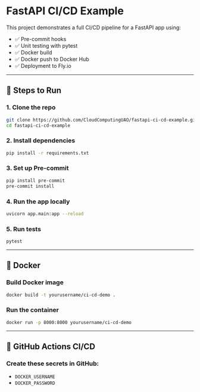 # FastAPI CI/CD Example

This project demonstrates a full CI/CD pipeline for a FastAPI app using:

- ✅ Pre-commit hooks
- ✅ Unit testing with pytest
- ✅ Docker build
- ✅ Docker push to Docker Hub
- ✅ Deployment to Fly.io

---

## 🚀 Steps to Run

### 1. Clone the repo

```bash
git clone https://github.com/CloudComputingUAO/fastapi-ci-cd-example.git
cd fastapi-ci-cd-example
```

### 2. Install dependencies

```bash
pip install -r requirements.txt
```

### 3. Set up Pre-commit

```bash
pip install pre-commit
pre-commit install
```

### 4. Run the app locally

```bash
uvicorn app.main:app --reload
```

### 5. Run tests

```bash
pytest
```

---

## 🐳 Docker

### Build Docker image

```bash
docker build -t yourusername/ci-cd-demo .
```

### Run the container

```bash
docker run -p 8000:8000 yourusername/ci-cd-demo
```

---

## 🤖 GitHub Actions CI/CD

### Create these secrets in GitHub:

- `DOCKER_USERNAME`
- `DOCKER_PASSWORD`

